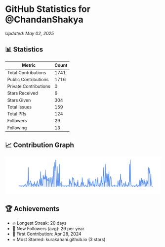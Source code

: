 # GitHub Statistics for @ChandanShakya
*Updated: May 02, 2025*

## 📊 Statistics
| Metric | Count |
|--------|--------|
| Total Contributions | 1741 |
| Public Contributions | 1716 |
| Private Contributions | 0 |
| Stars Received | 6 |
| Stars Given | 304 |
| Total Issues | 159 |
| Total PRs | 124 |
| Followers | 29 |
| Following | 13 |

## 📈 Contribution Graph

![Contribution Graph](./contribution_graph.png)

## 🏆 Achievements

- 🔥 Longest Streak: 20 days
- 👥 New Followers (avg): 29 per year
- 📅 First Contribution: Apr 28, 2024
- ⭐ Most Starred: kurakahani.github.io (3 stars)
